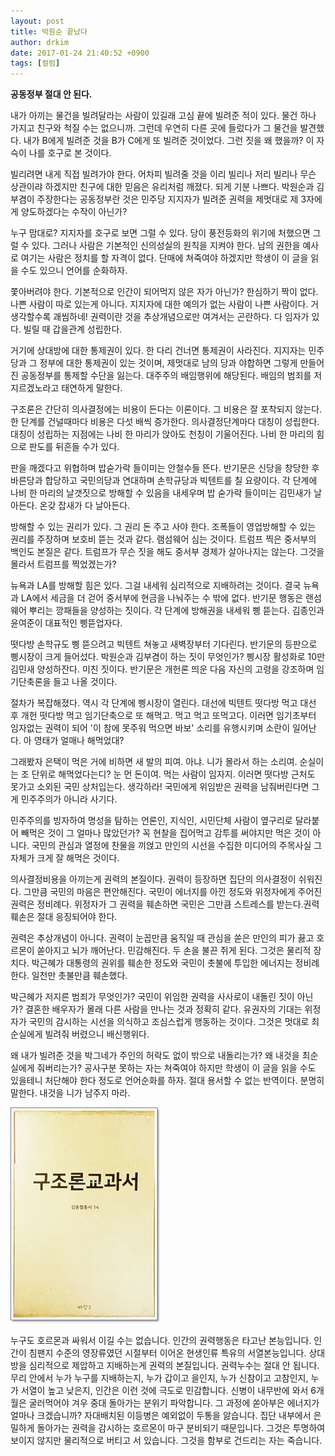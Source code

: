 ```yaml
---
layout: post
title: 박원순 끝났다
author: drkim
date: 2017-01-24 21:40:52 +0900
tags: [컬럼]
---
```

**공동정부 절대 안 된다.**

  


내가 아끼는 물건을 빌려달라는 사람이 있길래 고심 끝에 빌려준 적이 있다. 물건 하나 가지고 친구와 척질 수는 없으니까. 그런데 우연히 다른 곳에 들렀다가 그 물건을 발견했다. 내가 B에게 빌려준 것을 B가 C에게 또 빌려준 것이었다. 그런 짓을 왜 했을까? 이 자슥이 나를 호구로 본 것이다. 

  


빌리려면 내게 직접 빌려가야 한다. 어차피 빌려줄 것을 이리 빌리나 저리 빌리나 무슨 상관이랴 하겠지만 친구에 대한 믿음은 유리처럼 깨졌다. 되게 기분 나쁘다. 박원순과 김부겸이 주장한다는 공동정부란 것은 민주당 지지자가 빌려준 권력을 제멋대로 제 3자에게 양도하겠다는 수작이 아닌가? 

  


누구 맘대로? 지지자를 호구로 보면 그럴 수 있다. 당이 풍전등화의 위기에 처했으면 그럴 수 있다. 그러나 사람은 기본적인 신의성실의 원칙을 지켜야 한다. 남의 권한을 예사로 여기는 사람은 정치를 할 자격이 없다. 단매에 쳐죽여야 하겠지만 학생이 이 글을 읽을 수도 있으니 언어를 순화하자. 

  


쫓아버려야 한다. 기본적으로 인간이 되어먹지 않은 자가 아닌가? 한심하기 짝이 없다. 나쁜 사람이 따로 있는게 아니다. 지지자에 대한 예의가 없는 사람이 나쁜 사람이다. 거 생각할수록 괘씸하네! 권력이란 것을 추상개념으로만 여겨서는 곤란하다. 다 임자가 있다. 빌릴 때 갑을관계 성립한다. 

  


거기에 상대방에 대한 통제권이 있다. 한 다리 건너면 통제권이 사라진다. 지지자는 민주당과 그 정부에 대한 통제권이 있는 것이며, 제멋대로 남의 당과 야합하면 그렇게 만들어진 공동정부를 통제할 수단을 잃는다. 대주주의 배임행위에 해당된다. 배임의 범죄를 저지르겠노라고 태연하게 말한다. 

  


구조론은 간단히 의사결정에는 비용이 든다는 이론이다. 그 비용은 잘 포착되지 않는다. 한 단계를 건널때마다 비용은 다섯 배씩 증가한다. 의사결정단계마다 대칭이 성립한다. 대칭이 성립하는 지점에는 나비 한 마리가 앉아도 천칭이 기울어진다. 나비 한 마리의 힘으로 판도를 뒤흔들 수가 있다. 

  


판을 깨겠다고 위협하며 밥숟가락 들이미는 안철수들 뜬다. 반기문은 신당을 창당한 후 바른당과 합당하고 국민의당과 연대하며 손학규당과 빅텐트를 칠 요량이다. 각 단계에 나비 한 마리의 날갯짓으로 방해할 수 있음을 내세우며 밥 숟가락 들이미는 김민새가 날아든다. 온갖 잡새가 다 날아든다. 

  


방해할 수 있는 권리가 있다. 그 권리 돈 주고 사야 한다. 조폭들이 영업방해할 수 있는 권리를 주장하며 보호비 뜯는 것과 같다. 램섬웨어 심는 것이다. 트럼프 찍은 중서부의 백인도 본질은 같다. 트럼프가 무슨 짓을 해도 중서부 경제가 살아나지는 않는다. 그것을 몰라서 트럼프를 찍었겠는가? 

  


뉴욕과 LA를 방해할 힘은 있다. 그걸 내세워 심리적으로 지배하려는 것이다. 결국 뉴욕과 LA에서 세금을 더 걷어 중서부에 현금을 나눠주는 수 밖에 없다. 반기문 행동은 랜섬웨어 뿌리는 깡패들을 양성하는 짓이다. 각 단계에 방해권을 내세워 삥 뜯는다. 김종인과 윤여준이 대표적인 삥뜯업자다. 

  


떳다방 손학규도 삥 뜯으려고 빅텐트 쳐놓고 새벽장부터 기다린다. 반기문의 등판으로 삥시장이 크게 들어섰다. 박원순과 김부겸이 하는 짓이 무엇인가? 삥시장 활성화로 10만 김민새 양성하잔다. 미친 짓이다. 반기문은 개헌론 띄운 다음 자신의 고령을 강조하며 임기단축론을 들고 나올 것이다. 

  


절차가 복잡해졌다. 역시 각 단계에 삥시장이 열린다. 대선에 빅텐트 떳다방 먹고 대선 후 개헌 떳다방 먹고 임기단축으로 또 해먹고. 먹고 먹고 또먹고다. 이러면 임기초부터 임자없는 권력이 되어 '이 참에 못주워 먹으면 바보' 소리를 유행시키며 소란이 일어난다. 아 영태가 얼매나 해먹었대? 

  


그래봤자 은택이 먹은 거에 비하면 새 발의 피여. 아냐. 니가 몰라서 하는 소리여. 순실이는 조 단위로 해먹었다는디? 눈 먼 돈이여. 먹는 사람이 임자지. 이러면 떳다방 근처도 못가고 소외된 국민 상처입는다. 생각하라! 국민에게 위임받은 권력을 남줘버린다면 그게 민주주의가 아니라 사기다. 

  


민주주의를 빙자하여 명성을 탐하는 언론인, 지식인, 시민단체 사람이 옆구리로 달라붙어 빼먹은 것이 그 얼마나 많았던가? 꼭 현찰을 집어먹고 감투를 써야지만 먹은 것이 아니다. 국민의 관심과 열정에 찬물을 끼얹고 만인의 시선을 수집한 미디어의 주목사실 그 자체가 크게 잘 해먹은 것이다. 

  


의사결정비용을 아끼는게 권력의 본질이다. 권력이 등장하면 집단의 의사결정이 쉬워진다. 그만큼 국민의 마음은 편안해진다. 국민이 에너지를 아낀 정도와 위정자에게 주어진 권력은 정비례다. 위정자가 그 권력을 훼손하면 국민은 그만큼 스트레스를 받는다.권력훼손은 절대 응징되어야 한다.

  


권력은 추상개념이 아니다. 권력이 눈꼽만큼 움직일 때 관심을 쏟은 만인의 피가 끓고 호르몬이 쏟아지고 뇌가 깨어난다. 민감해진다. 두 손을 불끈 쥐게 된다. 그것은 물리적 장치다. 박근혜가 대통령의 권위를 훼손한 정도와 국민이 촛불에 투입한 에너지는 정비례한다. 일천만 촛불만큼 훼손했다.

  


박근혜가 저지른 범죄가 무엇인가? 국민이 위임한 권력을 사사로이 내돌린 짓이 아닌가? 결혼한 배우자가 몰래 다른 사람을 만나는 것과 정확히 같다. 유권자의 기대는 위정자가 국민의 감시하는 시선을 의식하고 조심스럽게 행동하는 것이다. 그것은 멋대로 최순실에게 빌려줘 버렸으니 배신행위다. 

  


왜 내가 빌려준 것을 박그네가 주인의 허락도 없이 밖으로 내돌리는가? 왜 내것을 최순실에게 줘버리는가? 공사구분 못하는 자는 쳐죽여야 하지만 학생이 이 글을 읽을 수도 있을테니 처단해야 한다 정도로 언어순화를 하자. 절대 용서할 수 없는 반역이다. 분명히 말한다. 내것을 니가 남주지 마라. 

  


  



 
![](/files/attach/images/199/833/802/20170108_234810.jpg) 

누구도 호르몬과 싸워서 이길 수는 없습니다. 인간의 권력행동은 타고난 본능입니다. 인간이 침팬지 수준의 영장류였던 시절부터 이어온 현생인류 특유의 서열본능입니다. 상대방을 심리적으로 제압하고 지배하는게 권력의 본질입니다. 권력누수는 절대 안 됩니다. 무리 안에서 누가 누구를 지배하는지, 누가 갑이고 을인지, 누가 신참이고 고참인지, 누가 서열이 높고 낮은지, 인간은 이런 것에 극도로 민감합니다. 신병이 내무반에 와서 6개월은 굴러먹어야 겨우 중대 돌아가는 분위기 파악합니다. 그 과정에 쏟아부은 에너지가 얼마나 크겠습니까? 자대배치된 이등병은 예외없이 두통을 앓습니다. 집단 내부에서 은밀하게 돌아가는 권력을 감시하는 호르몬이 마구 분비되기 때문입니다. 그것은 투명하여 보이지 않지만 물리적으로 버티고 서 있습니다. 그것을 함부로 건드리는 자는 죽습니다.